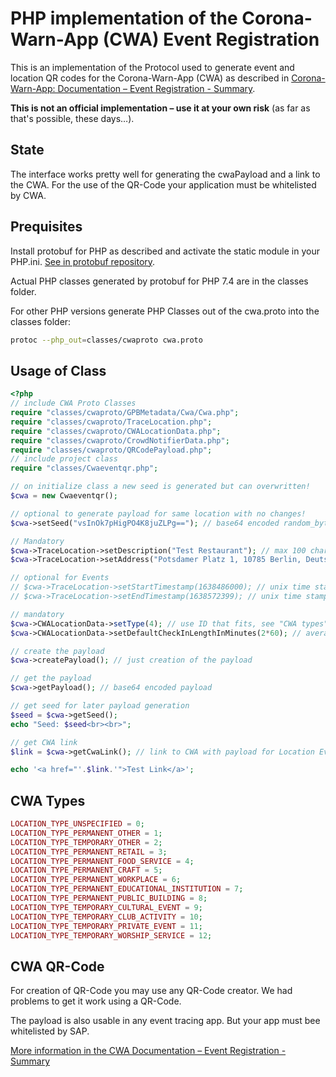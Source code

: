 PHP implementation of the Corona-Warn-App (CWA) Event Registration
===================================================================
This is an implementation of the Protocol used to generate event and location QR codes for the Corona-Warn-App (CWA) as described in [
Corona-Warn-App: Documentation – Event Registration - Summary](https://github.com/corona-warn-app/cwa-documentation/blob/master/event_registration.md).

**This is not an official implementation – use it at your own risk** (as far as that's possible, these days…).

State
-----
The interface works pretty well for generating the cwaPayload and a link to the CWA. For the use of the QR-Code your application must be whitelisted by CWA.

Prequisites
-----------
Install protobuf for PHP as described and activate the static module in your PHP.ini.
[See in protobuf repository](https://github.com/protocolbuffers/protobuf/tree/master/php).

Actual PHP classes generated by protobuf for PHP 7.4 are in the classes folder.

For other PHP versions generate PHP Classes out of the cwa.proto into the classes folder:

```sh
protoc --php_out=classes/cwaproto cwa.proto
```

Usage of Class
--------------
```php
<?php
// include CWA Proto Classes
require "classes/cwaproto/GPBMetadata/Cwa/Cwa.php";
require "classes/cwaproto/TraceLocation.php";
require "classes/cwaproto/CWALocationData.php";
require "classes/cwaproto/CrowdNotifierData.php";
require "classes/cwaproto/QRCodePayload.php";
// include project class
require "classes/Cwaeventqr.php";

// on initialize class a new seed is generated but can overwritten!
$cwa = new Cwaeventqr();

// optional to generate payload for same location with no changes!
$cwa->setSeed("vsInOk7pHigPO4K8juZLPg=="); // base64 encoded random_bytes(16) output

// Mandatory
$cwa->TraceLocation->setDescription("Test Restaurant"); // max 100 characters
$cwa->TraceLocation->setAddress("Potsdamer Platz 1, 10785 Berlin, Deutschland"); // max 100 characters

// optional for Events
// $cwa->TraceLocation->setStartTimestamp(1638486000); // unix time stamp
// $cwa->TraceLocation->setEndTimestamp(1638572399); // unix time stamp

// mandatory
$cwa->CWALocationData->setType(4); // use ID that fits, see "CWA types" list below
$cwa->CWALocationData->setDefaultCheckInLengthInMinutes(2*60); // average checkin length in minutes

// create the payload
$cwa->createPayload(); // just creation of the payload

// get the payload
$cwa->getPayload(); // base64 encoded payload

// get seed for later payload generation
$seed = $cwa->getSeed();
echo "Seed: $seed<br><br>";

// get CWA link
$link = $cwa->getCwaLink(); // link to CWA with payload for Location Event

echo '<a href="'.$link.'">Test Link</a>';

```

CWA Types
-------------------
```php
LOCATION_TYPE_UNSPECIFIED = 0;
LOCATION_TYPE_PERMANENT_OTHER = 1;
LOCATION_TYPE_TEMPORARY_OTHER = 2;
LOCATION_TYPE_PERMANENT_RETAIL = 3;
LOCATION_TYPE_PERMANENT_FOOD_SERVICE = 4;
LOCATION_TYPE_PERMANENT_CRAFT = 5;
LOCATION_TYPE_PERMANENT_WORKPLACE = 6;
LOCATION_TYPE_PERMANENT_EDUCATIONAL_INSTITUTION = 7;
LOCATION_TYPE_PERMANENT_PUBLIC_BUILDING = 8;
LOCATION_TYPE_TEMPORARY_CULTURAL_EVENT = 9;
LOCATION_TYPE_TEMPORARY_CLUB_ACTIVITY = 10;
LOCATION_TYPE_TEMPORARY_PRIVATE_EVENT = 11;
LOCATION_TYPE_TEMPORARY_WORSHIP_SERVICE = 12;
```
CWA QR-Code  
-------------------
For creation of QR-Code you may use any QR-Code creator.
We had problems to get it work using a QR-Code.

The payload is also usable in any event tracing app. But your app must bee whitelisted by SAP.

[More information in the CWA Documentation – Event Registration - Summary](https://github.com/corona-warn-app/cwa-documentation/blob/master/event_registration.md)